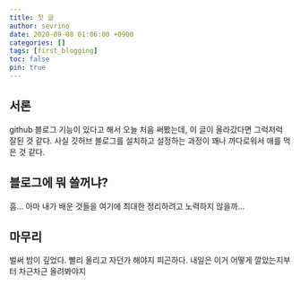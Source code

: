 ```yaml
---
title: 첫 글
author: sevrino
date: 2020-09-08 01:06:00 +0900
categories: []
tags: [first_blogging]
toc: false
pin: true
---
```


## 서론

github 블로그 기능이 있다고 해서 오늘 처음 써봤는데, 이 글이 올라갔다면 그럭저럭 잘된 것 같다. 사실 깃허브 블로그를 설치하고 설정하는 과정이 꽤나 까다로워서 애를 먹은 것 같다.

## 블로그에 뭐 쓸꺼냐?

흠... 아마 내가 배운 것들을 여기에 최대한 정리하려고 노력하지 않을까...

## 마무리

벌써 밤이 깊었다. 빨리 올리고 자던가 해야지 피곤하다.
내일은 이거 어떻게 깔았는지부터 차근차근 올려봐야지
